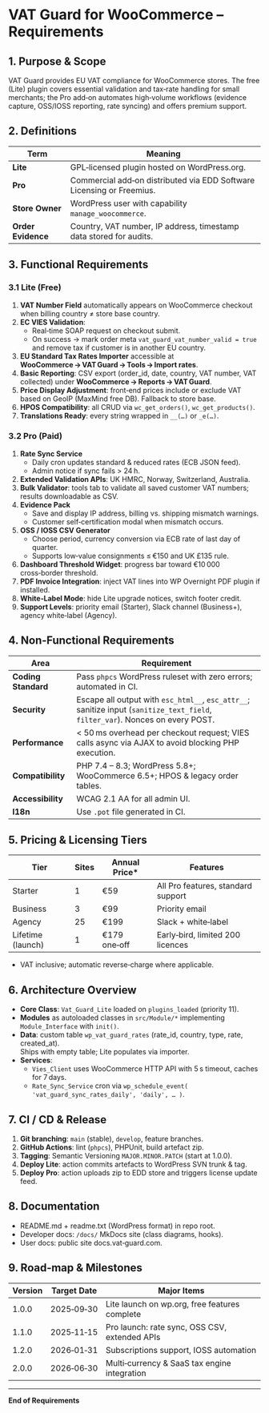 # VAT Guard for WooCommerce – Requirements

## 1. Purpose & Scope
VAT Guard provides EU VAT compliance for WooCommerce stores.  The free (Lite) plugin covers essential validation and tax‑rate handling for small merchants; the Pro add‑on automates high‑volume workflows (evidence capture, OSS/IOSS reporting, rate syncing) and offers premium support.

## 2. Definitions
| Term | Meaning |
|------|---------|
| **Lite** | GPL‑licensed plugin hosted on WordPress.org. |
| **Pro** | Commercial add‑on distributed via EDD Software Licensing or Freemius. |
| **Store Owner** | WordPress user with capability `manage_woocommerce`. |
| **Order Evidence** | Country, VAT number, IP address, timestamp data stored for audits. |

## 3. Functional Requirements
### 3.1 Lite (Free)
1. **VAT Number Field** automatically appears on WooCommerce checkout when billing country ≠ store base country.
2. **EC VIES Validation**:  
   * Real‑time SOAP request on checkout submit.  
   * On success → mark order meta `vat_guard_vat_number_valid = true` and remove tax if customer is in another EU country.
3. **EU Standard Tax Rates Importer** accessible at **WooCommerce → VAT Guard → Tools → Import rates**.
4. **Basic Reporting**: CSV export (order_id, date, country, VAT number, VAT collected) under **WooCommerce → Reports → VAT Guard**.
5. **Price Display Adjustment**: front‑end prices include or exclude VAT based on GeoIP (MaxMind free DB). Fallback to store base.
6. **HPOS Compatibility**: all CRUD via `wc_get_orders()`, `wc_get_products()`.
7. **Translations Ready**: every string wrapped in `__(…)` or `_e(…)`.

### 3.2 Pro (Paid)
1. **Rate Sync Service**  
   * Daily cron updates standard & reduced rates (ECB JSON feed).  
   * Admin notice if sync fails > 24 h.
2. **Extended Validation APIs**: UK HMRC, Norway, Switzerland, Australia.
3. **Bulk Validator**: tools tab to validate all saved customer VAT numbers; results downloadable as CSV.
4. **Evidence Pack**  
   * Save and display IP address, billing vs. shipping mismatch warnings.  
   * Customer self‑certification modal when mismatch occurs.
5. **OSS / IOSS CSV Generator**  
   * Choose period, currency conversion via ECB rate of last day of quarter.  
   * Supports low‑value consignments ≤ €150 and UK £135 rule.
6. **Dashboard Threshold Widget**: progress bar toward €10 000 cross‑border threshold.
7. **PDF Invoice Integration**: inject VAT lines into WP Overnight PDF plugin if installed.
8. **White‑Label Mode**: hide Lite upgrade notices, switch footer credit.
9. **Support Levels**: priority email (Starter), Slack channel (Business+), agency white‑label (Agency).

## 4. Non‑Functional Requirements
| Area | Requirement |
|------|-------------|
| **Coding Standard** | Pass `phpcs` WordPress ruleset with zero errors; automated in CI. |
| **Security** | Escape all output with `esc_html__`, `esc_attr__`; sanitize input (`sanitize_text_field`, `filter_var`). Nonces on every POST. |
| **Performance** | < 50 ms overhead per checkout request; VIES calls async via AJAX to avoid blocking PHP execution. |
| **Compatibility** | PHP 7.4 – 8.3; WordPress 5.8+; WooCommerce 6.5+; HPOS & legacy order tables. |
| **Accessibility** | WCAG 2.1 AA for all admin UI. |
| **I18n** | Use `.pot` file generated in CI. |

## 5. Pricing & Licensing Tiers
| Tier | Sites | Annual Price* | Features |
|------|-------|---------------|----------|
| Starter | 1 | €59 | All Pro features, standard support |
| Business | 3 | €99 | Priority email |
| Agency | 25 | €199 | Slack + white‑label |
| Lifetime (launch) | 1 | €179 one‑off | Early‑bird, limited 200 licences |
* VAT inclusive; automatic reverse‑charge where applicable.

## 6. Architecture Overview
* **Core Class**: `Vat_Guard_Lite` loaded on `plugins_loaded` (priority 11).  
* **Modules** as autoloaded classes in `src/Module/*` implementing `Module_Interface` with `init()`.
* **Data**: custom table `wp_vat_guard_rates` (rate_id, country, type, rate, created_at).  
  Ships with empty table; Lite populates via importer.
* **Services**:  
  * `Vies_Client` uses WooCommerce HTTP API with 5 s timeout, caches for 7 days.  
  * `Rate_Sync_Service` cron via `wp_schedule_event( 'vat_guard_sync_rates_daily', 'daily', … )`.

## 7. CI / CD & Release
1. **Git branching**: `main` (stable), `develop`, feature branches.
2. **GitHub Actions**: lint (`phpcs`), PHPUnit, build artefact zip.
3. **Tagging**: Semantic Versioning `MAJOR.MINOR.PATCH` (start at 1.0.0).
4. **Deploy Lite**: action commits artefacts to WordPress SVN trunk & tag.
5. **Deploy Pro**: action uploads zip to EDD store and triggers license update feed.

## 8. Documentation
* README.md + readme.txt (WordPress format) in repo root.
* Developer docs: `/docs/` MkDocs site (class diagrams, hooks).
* User docs: public site docs.vat‑guard.com.

## 9. Road‑map & Milestones
| Version | Target Date | Major Items |
|---------|-------------|-------------|
| 1.0.0 | 2025‑09‑30 | Lite launch on wp.org, free features complete |
| 1.1.0 | 2025‑11‑15 | Pro launch: rate sync, OSS CSV, extended APIs |
| 1.2.0 | 2026‑01‑31 | Subscriptions support, IOSS automation |
| 2.0.0 | 2026‑06‑30 | Multi‑currency & SaaS tax engine integration |

---
**End of Requirements**

